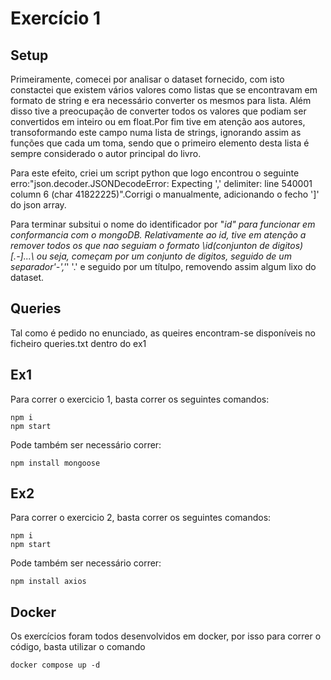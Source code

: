 # Exercício 1

## Setup

Primeiramente, comecei por analisar o dataset fornecido, com isto constactei que existem vários valores como listas que se encontravam em formato de string e era necessário converter os mesmos para lista.
Além disso tive a preocupação de converter todos os valores que podiam ser convertidos em inteiro ou em float.Por fim tive em atenção aos autores, transoformando este campo numa lista de strings, ignorando assim as funções que cada um toma, sendo que o primeiro elemento desta lista é sempre considerado o autor principal do livro.

Para este efeito, criei um script python que logo encontrou o seguinte erro:"json.decoder.JSONDecodeError: Expecting ',' delimiter: line 540001 column 6 (char 41822225)".Corrigi o manualmente, adicionando o fecho ']' do json array.


Para terminar subsitui o nome do identificador por "_id" para funcionar em conformancia com o mongoDB. Relativamente ao id, tive em atenção a remover todos os que nao seguiam o formato \id(conjunton de digitos)[.-]...\ ou seja, começam por um conjunto de digitos, seguido de um separador'-','_' '.' e seguido por um títulpo, removendo assim algum lixo do dataset.



## Queries

Tal como é pedido no enunciado, as queires encontram-se disponíveis no ficheiro queries.txt dentro do ex1

## Ex1

Para correr o exercicio 1, basta correr os seguintes comandos:
```
npm i
npm start
```

Pode também ser necessário correr: 
```
npm install mongoose
```

## Ex2

Para correr o exercicio 2, basta correr os seguintes comandos:
```
npm i
npm start
```

Pode também ser necessário correr: 
```
npm install axios
```


## Docker

Os exercícios foram todos desenvolvidos em docker, por isso para correr o código, basta utilizar o comando 
```
docker compose up -d
```